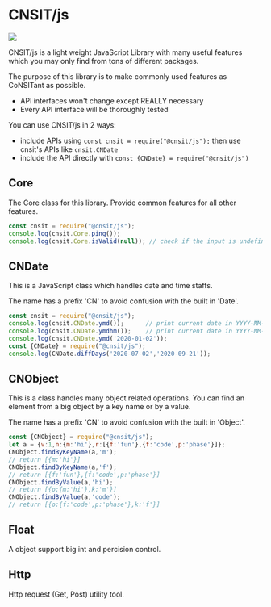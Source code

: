 # CNSIT/js
![](https://github.com/cnsit/js/workflows/CI-UnitTest/badge.svg)

CNSIT/js is a light weight JavaScript Library with many useful features which you may only find from tons of different packages.

The purpose of this library is to make commonly used features as CoNSITant as possible. 
- API interfaces won't change except REALLY necessary
- Every API interface will be thoroughly tested 

You can use CNSIT/js in 2 ways:
- include APIs using ```const cnsit = require("@cnsit/js");``` then use cnsit's APIs like ```cnsit.CNDate```
- include the API directly with ```const {CNDate} = require("@cnsit/js")```

## Core
The Core class for this library. Provide common features for all other features.
```javascript
const cnsit = require("@cnsit/js");
console.log(cnsit.Core.ping());
console.log(cnsit.Core.isValid(null)); // check if the input is undefined or null
```

## CNDate
This is a JavaScript class which handles date and time staffs.

The name has a prefix 'CN' to avoid confusion with the built in 'Date'.
```javascript
const cnsit = require("@cnsit/js");
console.log(cnsit.CNDate.ymd());      // print current date in YYYY-MM-DD format
console.log(cnsit.CNDate.ymdhm());    // print current date in YYYY-MM-DD HH:mm format
console.log(cnsit.CNDate.ymd('2020-01-02'));
const {CNDate} = require("@cnsit/js");
console.log(CNDate.diffDays('2020-07-02','2020-09-21'));
```

## CNObject
This is a class handles many object related operations. You can find an element from a big object by a key name or by a value.

The name has a prefix 'CN' to avoid confusion with the built in 'Object'.
```javascript
const {CNObject} = require("@cnsit/js");
let a = {v:1,n:{m:'hi'},r:[{f:'fun'},{f:'code',p:'phase'}]};
CNObject.findByKeyName(a,'m');
// return [{m:'hi'}]
CNObject.findByKeyName(a,'f');
// return [{f:'fun'},{f:'code',p:'phase'}]
CNObject.findByValue(a,'hi');
// return [{o:{m:'hi'},k:'m'}]
CNObject.findByValue(a,'code');
// return [{o:{f:'code',p:'phase'},k:'f'}]
```

## Float
A object support big int and percision control.

## Http
Http request (Get, Post) utility tool.
